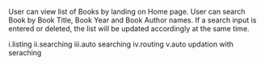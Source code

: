 User can view list of Books by landing on Home page.
User can search Book by Book Title, Book Year and Book Author names.
If a search input is entered or deleted, the list will be updated accordingly at the same time.



i.listing
ii.searching
iii.auto searching
iv.routing
v.auto updation with seraching